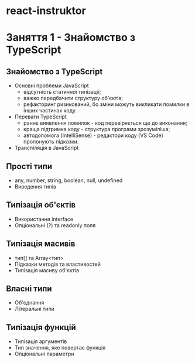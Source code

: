 # react-instruktor

# Заняття 1 - Знайомство з TypeScript

## Знайомство з TypeScript

- Основні проблеми JavaScript
  - відсутність статичної типізації;
  - важко передбачити структуру об'єктів;
  - рефакторинг ризикований, бо зміни можуть викликати помилки в інших частинах коду.
- Переваги TypeScript
  - раннє виявлення помилок - код перевіряється ще до виконання;
  - краща підтримка коду - структура програми зрозуміліша;
  - автодопомога (IntelliSense) - редактори коду (VS Code) пропонують підказки.
- Транспіляція в JavaScript

## Прості типи

- any, number, string, boolean, null, undefined
- Виведення типів

## Типізація об'єктів

- Використання interface
- Опціональні (?) та readonly поля

## Типізація масивів

- тип[] та Array<тип>
- Підказки методів та властивостей
- Типізація масиву об'єктів

## Власні типи

- Об'єднання
- Літеральні типи

## Типізація функцій

- Типізація аргументів
- Тип значення, яке повертає функція
- Опціональні параметри
